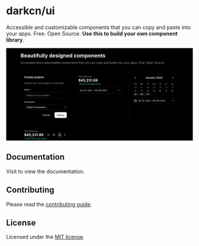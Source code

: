 # darkcn/ui

Accessible and customizable components that you can copy and paste into your apps. Free. Open Source. **Use this to build your own component library**.

![hero](images/hero.png)

## Documentation

Visit to view the documentation.

## Contributing

Please read the [contributing guide](/CONTRIBUTING.md).

## License

Licensed under the [MIT license](https://github.com/yusiqo/darkcnui/blob/main/LICENSE.md).
